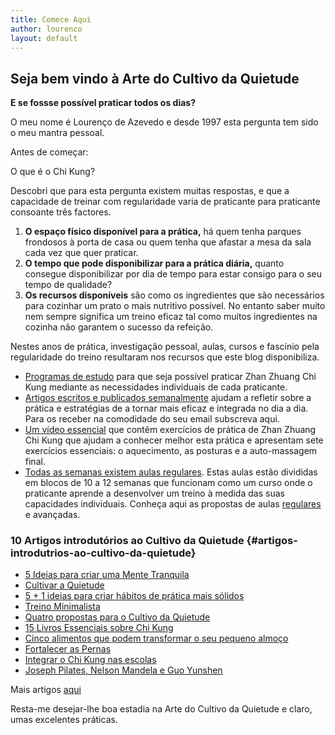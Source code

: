 ```yaml
---
title: Comece Aqui
author: lourenco
layout: default
---
```


## Seja bem vindo à Arte do Cultivo da Quietude

**E se fossse possível praticar todos os dias?**

O meu nome é Lourenço de Azevedo e desde 1997 esta pergunta tem sido o meu mantra pessoal.

Antes de começar:

O que é o Chi Kung?

Descobri que para esta pergunta existem muitas respostas, e que a capacidade de treinar com regularidade varia de praticante para praticante consoante três factores.

  1. **O espaço físico disponível para a prática,** há quem tenha parques frondosos à porta de casa ou quem tenha que afastar a mesa da sala cada vez que quer praticar.
  2. **O tempo que pode disponibilizar para a prática diária,** quanto consegue disponibilizar por dia de tempo para estar consigo para o seu tempo de qualidade?
  3. **Os recursos disponíveis** são como os ingredientes que são necessários para cozinhar um prato o mais nutritivo possível. No entanto saber muito nem sempre significa um treino eficaz tal como muitos ingredientes na cozinha não garantem o sucesso da refeição.

Nestes anos de prática, investigação pessoal, aulas, cursos e fascínio pela regularidade do treino resultaram nos recursos que este blog disponibiliza.

* [Programas de estudo](estudar.html) para que seja possível praticar Zhan
Zhuang Chi Kung mediante as necessidades individuais de cada praticante. 
* [Artigos escritos e publicados semanalmente](/blog.html) ajudam
a refletir sobre a prática e estratégias de a tornar mais eficaz e integrada no
dia a dia. Para os receber na comodidade do seu email subscreva aqui.
* [Um vídeo essencial](/video.html) que contêm exercícios de prática de Zhan
Zhuang Chi Kung que ajudam a conhecer melhor esta prática e apresentam sete
exercícios essenciais: o aquecimento, as posturas e a auto-massagem final.
* [Todas as semanas existem aulas regulares](/aulas.html). Estas aulas estão
divididas em blocos de 10 a 12 semanas que funcionam como um curso onde
o praticante aprende a desenvolver um treino à medida das suas capacidades
individuais. Conheça aqui as propostas de aulas [regulares ](/aulas.html)
e avançadas.


### 10 Artigos introdutórios ao Cultivo da Quietude {#artigos-introdutrios-ao-cultivo-da-quietude}

* [5 Ideias para criar uma Mente Tranquila](/2013/01/07/mente-tranquila.html)
* [Cultivar a Quietude](/2013/01/09/cultivar-a-quietude.html)
* [5 + 1 ideias para criar hábitos de prática mais sólidos](/2012/12/27/criar-habitos-de-pratica.html)
* [Treino Minimalista](/2013/01/15/treino-minimalista.html)
* [Quatro propostas para o Cultivo da Quietude](/2013/04/10/quatro-formas-para-o-cultivo-da-quietude.html)
* [15 Livros Essenciais sobre Chi Kung](/2008/08/01/15-livros-essenciais-sobre-chi-kung.html)
* [Cinco alimentos que podem transformar o seu pequeno almoço](/2013/05/21/cinco-alimentos-que-podem-transformar-o-seu-pequeno-almoco.html)
* [Fortalecer as Pernas](/2013/03/27/fortalecer-as-pernas.html)
* [Integrar o Chi Kung nas escolas](/2013/02/04/integrar-o-chi-kung-nas-escolas.html)
* [Joseph Pilates, Nelson Mandela e Guo Yunshen ](/2013/01/21/personalidade.html)

Mais artigos [aqui](/arquivo.html)

Resta-me desejar-lhe boa estadia na Arte do Cultivo da Quietude e claro, umas excelentes práticas.